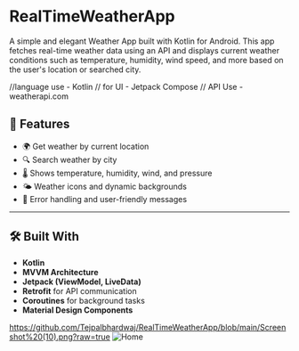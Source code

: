 # RealTimeWeatherApp
A simple and elegant Weather App built with Kotlin for Android. This app fetches real-time weather data using an API and displays current weather conditions such as temperature, humidity, wind speed, and more based on the user's location or searched city.

//language use - Kotlin 
// for UI - Jetpack Compose
// API Use - weatherapi.com

## 🚀 Features

- 🌍 Get weather by current location
- 🔍 Search weather by city
- 🌡️ Shows temperature, humidity, wind, and pressure
- 🌤️ Weather icons and dynamic backgrounds
- 💬 Error handling and user-friendly messages

---

## 🛠️ Built With

- **Kotlin**
- **MVVM Architecture**
- **Jetpack (ViewModel, LiveData)**
- **Retrofit** for API communication
- **Coroutines** for background tasks
- **Material Design Components**

https://github.com/Tejpalbhardwaj/RealTimeWeatherApp/blob/main/Screenshot%20(10).png?raw=true
![Home]()

